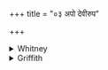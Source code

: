 +++
title = "०३ अपो देवीरुप"

+++

<details><summary>Whitney</summary>

### Translation
3. The heavenly waters I call on, where our kine drink; to the rivers  
(*síndhu*) is to be made oblation.

### Notes
⌊Cf. note to x. 9. 27, below.⌋
</details>

<details><summary>Griffith</summary>

I call the Waters, Goddesses, hitherward where our cattle drink: The streams must share the sacrifice.
</details>
